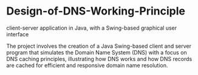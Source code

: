 # Design-of-DNS-Working-Principle
client-server application in Java, with a Swing-based graphical user interface

The project involves the creation of a Java Swing-based client and server program that simulates the Domain Name System (DNS) with a focus on DNS caching principles, illustrating how DNS works and how DNS records are cached for efficient and responsive domain name resolution.
